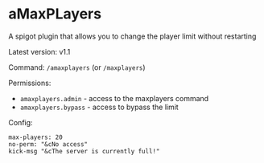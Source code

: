 # aMaxPLayers
A spigot plugin that allows you to change the player limit without restarting

Latest version: v1.1

Command: `/amaxplayers` (or `/maxplayers`)

Permissions:
  - `amaxplayers.admin` - access to the maxplayers command
  - `amaxplayers.bypass` - access to bypass the limit
  
Config:

```
max-players: 20
no-perm: "&cNo access"
kick-msg "&cThe server is currently full!"
```
